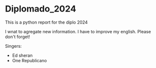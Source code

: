 # Diplomado_2024
This is a python report for the diplo 2024

I wnat to agregate new information. I have to improve my english. Please don't forget!

Singers:
* Ed sheran
* One Republicano
